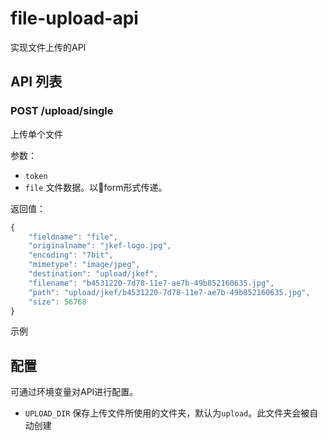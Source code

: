 # file-upload-api
实现文件上传的API

## API 列表

### POST /upload/single
上传单个文件

参数：
- `token`
- `file` 文件数据。以form形式传递。

返回值：
```javascript
{
    "fieldname": "file",
    "originalname": "jkef-logo.jpg",
    "encoding": "7bit",
    "mimetype": "image/jpeg",
    "destination": "upload/jkef",
    "filename": "b4531220-7d78-11e7-ae7b-49b852160635.jpg",
    "path": "upload/jkef/b4531220-7d78-11e7-ae7b-49b852160635.jpg",
    "size": 56768
}
```

示例

## 配置
可通过环境变量对API进行配置。

- `UPLOAD_DIR` 保存上传文件所使用的文件夹，默认为`upload`。此文件夹会被自动创建